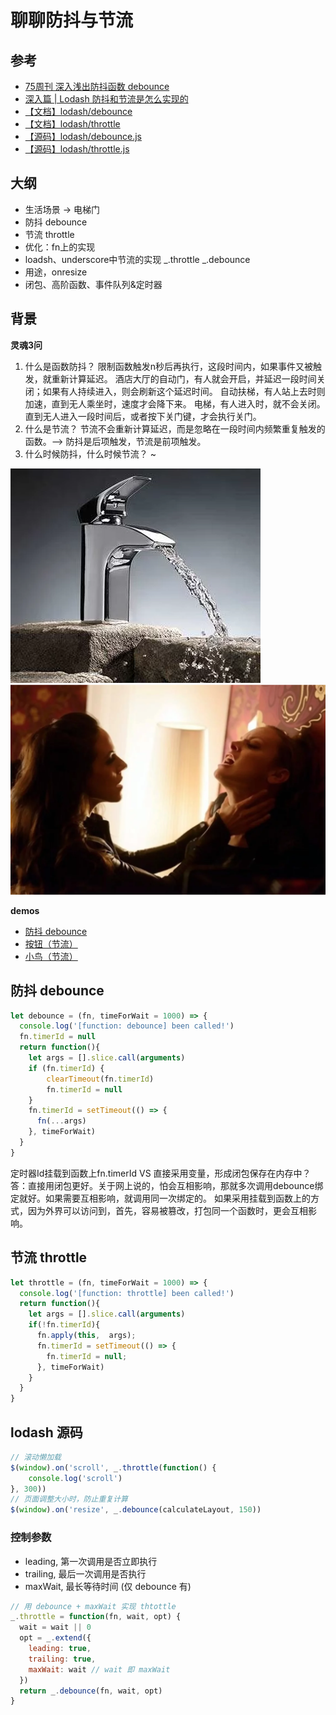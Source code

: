 # 聊聊防抖与节流
## 参考
+ [75周刊 深入浅出防抖函数 debounce](https://mp.weixin.qq.com/s/HBx7Yl5K88maDHWR50Ua-w)
+ [深入篇 | Lodash 防抖和节流是怎么实现的](https://mp.weixin.qq.com/s/LJDc2M45HqBhTAgayZkEJQ)
+ [【文档】lodash/debounce](https://www.lodashjs.com/docs/latest#_debouncefunc-wait0-options)
+ [【文档】lodash/throttle](https://www.lodashjs.com/docs/latest#_throttlefunc-wait0-options)
+ [【源码】lodash/debounce.js](https://github.com/lodash/lodash/blob/master/debounce.js)
+ [【源码】lodash/throttle.js](https://github.com/lodash/lodash/blob/master/throttle.js)

## 大纲
<!-- + 背景 -> 一行奇怪的代码 -->
<!-- + 事件队列与setTimeout定时器 -->
+ 生活场景 -> 电梯门
+ 防抖 debounce
+ 节流 throttle
+ 优化：fn上的实现
+ loadsh、underscore中节流的实现 _.throttle _.debounce
+ 用途，onresize
+ 闭包、高阶函数、事件队列&定时器

## 背景
**灵魂3问**
1. 什么是函数防抖？
限制函数触发n秒后再执行，这段时间内，如果事件又被触发，就重新计算延迟。
酒店大厅的自动门，有人就会开启，并延迟一段时间关闭；如果有人持续进入，则会刷新这个延迟时间。
自动扶梯，有人站上去时则加速，直到无人乘坐时，速度才会降下来。
电梯，有人进入时，就不会关闭。直到无人进入一段时间后，或者按下关门键，才会执行关门。
2. 什么是节流？
节流不会重新计算延迟，而是忽略在一段时间内频繁重复触发的函数。-->  防抖是后项触发，节流是前项触发。
3. 什么时候防抖，什么时候节流？
~

![节流1](./assets/throttle1.webp)
![节流2](./assets/throttle2.webp)

**demos**
+ [防抖 debounce](https://code.h5jun.com/zedul/edit?html,js,console,output)
+ [按钮（节流）](https://code.h5jun.com/gale/1/edit?js,output)
+ [小鸟（节流）](https://code.h5jun.com/wik/3/edit?js,output)

## 防抖 debounce
```js
let debounce = (fn, timeForWait = 1000) => {
  console.log('[function: debounce] been called!')
  fn.timerId = null
  return function(){
    let args = [].slice.call(arguments)
    if (fn.timerId) {
        clearTimeout(fn.timerId)
        fn.timerId = null
    }
    fn.timerId = setTimeout(() => {
      fn(...args)
    }, timeForWait)
  }
}
```

定时器Id挂载到函数上fn.timerId VS 直接采用变量，形成闭包保存在内存中？
答：直接用闭包更好。关于网上说的，怕会互相影响，那就多次调用debounce绑定就好。如果需要互相影响，就调用同一次绑定的。
如果采用挂载到函数上的方式，因为外界可以访问到，首先，容易被篡改，打包同一个函数时，更会互相影响。

## 节流 throttle

```js
let throttle = (fn, timeForWait = 1000) => {
  console.log('[function: throttle] been called!')
  return function(){
    let args = [].slice.call(arguments)
    if(!fn.timerId){
      fn.apply(this,  args);
      fn.timerId = setTimeout(() => {
        fn.timerId = null;
      }, timeForWait)
    }
  }
}
```

## lodash 源码

```js
// 滚动懒加载
$(window).on('scroll', _.throttle(function() {
    console.log('scroll')
}, 300))
// 页面调整大小时，防止重复计算
$(window).on('resize', _.debounce(calculateLayout, 150))
```

### 控制参数
+ leading, 第一次调用是否立即执行
+ trailing, 最后一次调用是否执行
+ maxWait, 最长等待时间 (仅 debounce 有)

```js
// 用 debounce + maxWait 实现 thtottle
_.throttle = function(fn, wait, opt) {
  wait = wait || 0
  opt = _.extend({
    leading: true,
    trailing: true,
    maxWait: wait // wait 即 maxWait
  })
  return _.debounce(fn, wait, opt)
}
```

